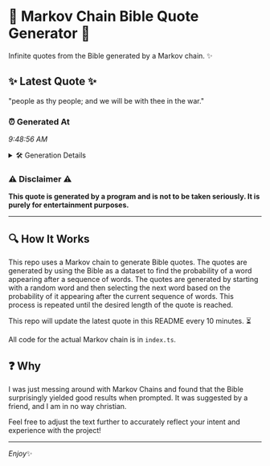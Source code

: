 # 📖 Markov Chain Bible Quote Generator 📖

Infinite quotes from the Bible generated by a Markov chain. ✨

## ✨ Latest Quote ✨
"people as thy people; and we will be with thee in the war."

### ⏰ Generated At
*9:48:56 AM*

<details>
    <summary>🛠️ Generation Details</summary>
    <p>
        <strong>🌱 Seed:</strong> people<br>
        <strong>🔄 Iterations:</strong> 12<br>
        <strong>📜 Context History:</strong><br>[ people ]: as<br>[ people, as ]: thy<br>[ people, as, thy ]: people;<br>[ people, as, thy, people; ]: and<br>[ people, as, thy, people;, and ]: we<br>[ people, as, thy, people;, and, we ]: will<br>[ as, thy, people;, and, we, will ]: be<br>[ thy, people;, and, we, will, be ]: with<br>[ people;, and, we, will, be, with ]: thee<br>[ and, we, will, be, with, thee ]: in<br>[ we, will, be, with, thee, in ]: the<br>[ will, be, with, thee, in, the ]: war.<br>
    </p>
</details>

### ⚠️ Disclaimer ⚠️
**This quote is generated by a program and is not to be taken seriously. It is purely for entertainment purposes.**

---

## 🔍 How It Works

This repo uses a Markov chain to generate Bible quotes. The quotes are generated by using the Bible as a dataset to find the probability of a word appearing after a sequence of words. The quotes are generated by starting with a random word and then selecting the next word based on the probability of it appearing after the current sequence of words. This process is repeated until the desired length of the quote is reached.

This repo will update the latest quote in this README every 10 minutes. ⏳

All code for the actual Markov chain is in `index.ts`.

## ❓ Why

I was just messing around with Markov Chains and found that the Bible surprisingly yielded good results when prompted. 
It was suggested by a friend, and I am in no way christian.

Feel free to adjust the text further to accurately reflect your intent and experience with the project!

---

*Enjoy*✨
